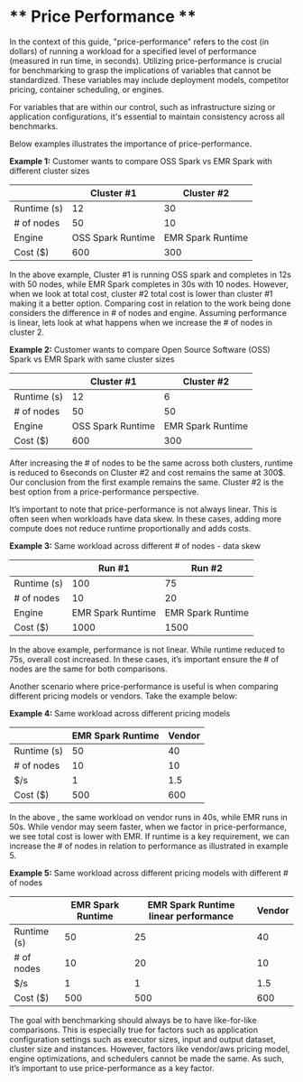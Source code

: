 # ** Price Performance **

In the context of this guide, "price-performance" refers to the cost (in dollars) of running a workload for a specified level of performance (measured in run time, in seconds). Utilizing price-performance is crucial for benchmarking to grasp the implications of variables that cannot be standardized. These variables may include deployment models, competitor pricing, container scheduling, or engines.

For variables that are within our control, such as infrastructure sizing or application configurations, it's essential to maintain consistency across all benchmarks.

Below examples illustrates the importance of price-performance.

**Example 1:** Customer wants to compare OSS Spark vs EMR Spark with different cluster sizes

|	|Cluster #1	|Cluster #2	|
|---	|---	|---	|
|Runtime (s)	|12	|30	|
|# of nodes	|50	|10	|
|Engine	|OSS Spark Runtime	|EMR Spark Runtime	|
|Cost ($)	|600	|300	|

In the above example, Cluster #1 is running OSS spark and completes in 12s with 50 nodes, while EMR Spark completes in 30s with 10 nodes. However, when we look at total cost, cluster #2 total cost is lower than cluster #1 making it a better option. Comparing cost in relation to the work being done considers the difference in # of nodes and engine. Assuming performance is linear, lets look at what happens when we increase the # of nodes in cluster 2.

**Example 2:** Customer wants to compare Open Source Software (OSS) Spark vs EMR Spark  with same cluster sizes

|	|Cluster #1	|Cluster #2	|
|---	|---	|---	|
|Runtime (s)	|12	|6	|
|# of nodes	|50	|50	|
|Engine	|OSS Spark Runtime	|EMR Spark Runtime	|
|Cost ($)	|600	|300	|

After increasing the # of nodes to be the same across both clusters, runtime is reduced to 6seconds on Cluster #2 and cost remains the same at 300$. Our conclusion from the first example remains the same. Cluster #2 is the best option from a price-performance perspective. 

It’s important to note that price-performance is not always linear. This is often seen when workloads have data skew. In these cases, adding more compute does not reduce runtime proportionally and adds costs. 

**Example 3:** Same workload across different # of nodes - data skew 

|	|Run #1	|Run #2	|
|---	|---	|---	|
|Runtime (s)	|100	|75	|
|# of nodes	|10	|20	|
|Engine	|EMR Spark Runtime	|EMR Spark Runtime	|
|Cost ($)	|1000	|1500	|

In the above example, performance is not linear. While runtime reduced to 75s, overall cost increased. In these cases, it’s important ensure the # of nodes are the same for both comparisons. 

Another scenario where price-performance is useful is when comparing different pricing models or vendors. Take the example below:

**Example 4:** Same workload across different pricing models

|	|EMR Spark Runtime	|Vendor	|
|---	|---	|---	|
|Runtime (s)	|50	|40	|
|# of nodes	|10	|10	|
|$/s	|1	|1.5	|
|Cost ($)	|500	|600	|

In the above , the same workload on vendor runs in 40s, while EMR runs in 50s. While vendor may seem faster, when we factor in price-performance, we see total cost is lower with EMR. If runtime is a key requirement, we can increase the # of nodes in relation to performance as illustrated in example 5.

**Example 5:** Same workload across different pricing models with different # of nodes

|	|EMR Spark Runtime	|EMR Spark Runtime linear performance	|Vendor	|
|---	|---	|---	|---	|
|Runtime (s)	|50	|25	|40	|
|# of nodes	|10	|20	|10	|
|$/s	|1	|1	|1.5	|
|Cost ($)	|500	|500	|600	|

The goal with benchmarking should always be to have like-for-like comparisons. This is especially true for factors such as application configuration settings such as executor sizes, input and output dataset, cluster size and instances. However, factors like vendor/aws pricing model, engine optimizations, and schedulers cannot be made the same. As such, it’s important to use price-performance as a key factor. 
